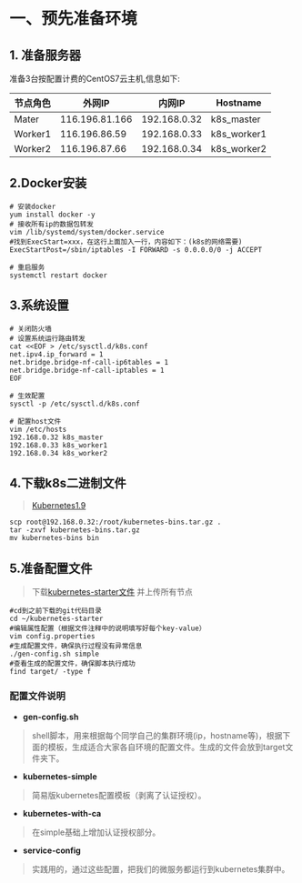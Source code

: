 # 一、预先准备环境
## 1. 准备服务器
准备3台按配置计费的CentOS7云主机,信息如下:

| 节点角色 | 外网IP | 内网IP | Hostname |
| ------------ | ------------ | ------------ | ------------ |
| Mater   | 116.196.81.166 | 192.168.0.32 | k8s_master |
| Worker1 | 116.196.86.59 | 192.168.0.33 | k8s_worker1 |
| Worker2 | 116.196.87.66 | 192.168.0.34 | k8s_worker2 |

## 2.Docker安装
```shell
# 安装docker
yum install docker -y
# 接收所有ip的数据包转发
vim /lib/systemd/system/docker.service
#找到ExecStart=xxx，在这行上面加入一行，内容如下：(k8s的网络需要)
ExecStartPost=/sbin/iptables -I FORWARD -s 0.0.0.0/0 -j ACCEPT

# 重启服务
systemctl restart docker
```
## 3.系统设置
```shell
# 关闭防火墙
# 设置系统运行路由转发
cat <<EOF > /etc/sysctl.d/k8s.conf
net.ipv4.ip_forward = 1
net.bridge.bridge-nf-call-ip6tables = 1
net.bridge.bridge-nf-call-iptables = 1
EOF

# 生效配置
sysctl -p /etc/sysctl.d/k8s.conf

# 配置host文件
vim /etc/hosts
192.168.0.32 k8s_master
192.168.0.33 k8s_worker1
192.168.0.34 k8s_worker2
```
## 4.下载k8s二进制文件
> [Kubernetes1.9][0]
```shell 
scp root@192.168.0.32:/root/kubernetes-bins.tar.gz .
tar -zxvf kubernetes-bins.tar.gz
mv kubernetes-bins bin
```
## 5.准备配置文件
> 下载[kubernetes-starter文件][1] 并上传所有节点

```shell
#cd到之前下载的git代码目录
cd ~/kubernetes-starter
#编辑属性配置（根据文件注释中的说明填写好每个key-value）
vim config.properties
#生成配置文件，确保执行过程没有异常信息
./gen-config.sh simple
#查看生成的配置文件，确保脚本执行成功
find target/ -type f
```
### 配置文件说明

*   **gen-config.sh**
> shell脚本，用来根据每个同学自己的集群环境(ip，hostname等)，根据下面的模板，生成适合大家各自环境的配置文件。生成的文件会放到target文件夹下。

*   **kubernetes-simple**
> 简易版kubernetes配置模板（剥离了认证授权）。

*   **kubernetes-with-ca**
> 在simple基础上增加认证授权部分。

*   **service-config**
> 实践用的，通过这些配置，把我们的微服务都运行到kubernetes集群中。

  [0]:https://pan.baidu.com/s/1i8ZAjIz4d8W_OYABz-7boQ
  [1]:https://github.com/msun1996/kubernetes-starter
